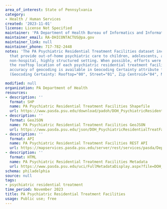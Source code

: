 ```yaml
---
area_of_interest: State of Pennsylvania
category:
- Health / Human Services
created: '2023-11-01'
license: License Not Specified
maintainer: 'PA Department of Health Bureau of Informatics and Information Technology'
maintainer_email: RA-DHICONTACTUS@pa.gov
maintainer_link: null
maintainer_phone: 717-782-2448
notes: 'The PA Psychiatric Residential Treatment Facilities dataset includes facilities 
  that provide out-of-home psychiatric care to children, adolescents, and young adults in a 
  non-hospital, highly structured setting. When possible, efforts were made to confirm 
  the rooftop location of each psychiatric residential treatment facility. The 
  accuracy of geocoding is available in Geocoding Certainty attribute field 
  (Geocoding Certainty: Rooftop="00", Street="01", Zip Centroid="04", Not geocoded="99").'

modified: null
organization: PA Department of Health
resources:
- description: ''
  format: SHP
  name: PA Psychiatric Residential Treatment Facilities Shapefile
  url: https://www.pasda.psu.edu/download/padoh/DOH_PsychiatricResidentialTreatFacilities202311.zip
- description: ''
  format: GeoJSON
  name: PA Psychiatric Residential Treatment Facilities GeoJSON
  url: https://www.pasda.psu.edu/json/DOH_PsychiatricResidentialTreatFacilities202311.geojson
- description: ''
  format: API
  name: PA Psychiatric Residential Treatment Facilities REST API
  url: https://mapservices.pasda.psu.edu/server/rest/services/pasda/DepHealth/MapServer
- description: ''
  format: HTML
  name: PA Psychiatric Residential Treatment Facilities Metadata
  url: https://www.pasda.psu.edu/uci/FullMetadataDisplay.aspx?file=DOH_PsychiatricResidentialTreatFacilities202311.xml
schema: philadelphia
source: null
tags: 
- psychiatric residential treatment
time_period: November 2023
title: PA Psychiatric Residential Treatment Facilities
usage: Public use; free
---
```

